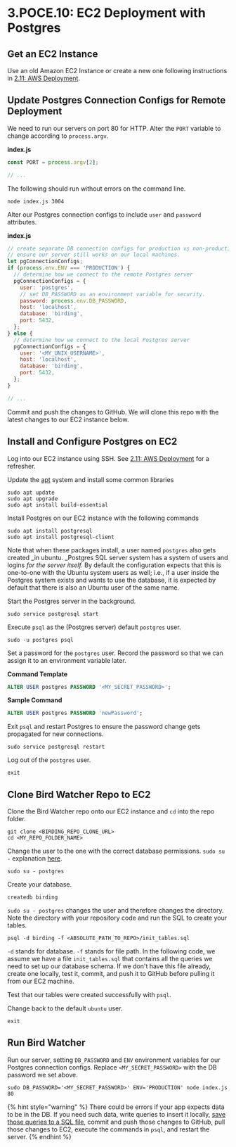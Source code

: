# 3.POCE.10: EC2 Deployment with Postgres

## Get an EC2 Instance

Use an old Amazon EC2 Instance or create a new one following instructions in [2.11: AWS Deployment](../../backend-basics/2.11-deploy-server-to-cloud.md).

## Update Postgres Connection Configs for Remote Deployment

We need to run our servers on port 80 for HTTP. Alter the `PORT` variable to change according to `process.argv`.

**index.js**

```javascript
const PORT = process.argv[2];

// ...
```

The following should run without errors on the command line.

```
node index.js 3004
```

Alter our Postgres connection configs to include `user` and `password` attributes.

**index.js**

```javascript
// create separate DB connection configs for production vs non-production environments.
// ensure our server still works on our local machines.
let pgConnectionConfigs;
if (process.env.ENV === 'PRODUCTION') {
  // determine how we connect to the remote Postgres server
  pgConnectionConfigs = {
    user: 'postgres',
    // set DB_PASSWORD as an environment variable for security.
    password: process.env.DB_PASSWORD,
    host: 'localhost',
    database: 'birding',
    port: 5432,
  };
} else {
  // determine how we connect to the local Postgres server
  pgConnectionConfigs = {
    user: '<MY_UNIX_USERNAME>',
    host: 'localhost',
    database: 'birding',
    port: 5432,
  };
}

// ...
```

Commit and push the changes to GitHub. We will clone this repo with the latest changes to our EC2 instance below.

## Install and Configure Postgres on EC2

Log into our EC2 instance using SSH. See [2.11: AWS Deployment](../../backend-basics/2.11-deploy-server-to-cloud.md#ssh-log-in) for a refresher.

Update the [apt](https://en.wikipedia.org/wiki/APT\_\(software\)) system and install some common libraries

```
sudo apt update
sudo apt upgrade
sudo apt install build-essential
```

Install Postgres on our EC2 instance with the following commands

```
sudo apt install postgresql
sudo apt install postgresql-client
```

Note that when these packages install, a user named `postgres` also gets created \_in ubuntu. \_Postgres SQL server system has a system of users and logins _for the server itself._ By default the configuration expects that this is one-to-one with the Ubuntu system users as well; i.e., if a user inside the Postgres system exists and wants to use the database, it is expected by default that there is also an Ubuntu user of the same name.

Start the Postgres server in the background.

```
sudo service postgresql start
```

Execute `psql` as the (Postgres server) default `postgres` user.

```
sudo -u postgres psql
```

Set a password for the `postgres` user. Record the password so that we can assign it to an environment variable later.

**Command Template**

```sql
ALTER USER postgres PASSWORD '<MY_SECRET_PASSWORD>';
```

**Sample Command**

```sql
ALTER USER postgres PASSWORD 'newPassword';
```

Exit `psql` and restart Postgres to ensure the password change gets propagated for new connections.

```
sudo service postgresql restart
```

Log out of the `postgres` user.

```
exit
```

## Clone Bird Watcher Repo to EC2

Clone the Bird Watcher repo onto our EC2 instance and `cd` into the repo folder.

```
git clone <BIRDING_REPO_CLONE_URL>
cd <MY_REPO_FOLDER_NAME>
```

Change the user to the one with the correct database permissions. `sudo su -` explanation [here](https://askubuntu.com/questions/376199/sudo-su-vs-sudo-i-vs-sudo-bin-bash-when-does-it-matter-which-is-used).

```
sudo su - postgres
```

Create your database.

```
createdb birding
```

`sudo su - postgres` changes the user and therefore changes the directory. Note the directory with your repository code and run the SQL to create your tables.

```
psql -d birding -f <ABSOLUTE_PATH_TO_REPO>/init_tables.sql
```

`-d` stands for database. `-f` stands for file path. In the following code, we assume we have a file `init_tables.sql` that contains all the queries we need to set up our database schema. If we don't have this file already, create one locally, test it, commit, and push it to GitHub before pulling it from our EC2 machine.

Test that our tables were created successfully with `psql`.

Change back to the default `ubuntu` user.

```
exit
```

## Run Bird Watcher

Run our server, setting `DB_PASSWORD` and `ENV` environment variables for our Postgres connection configs. Replace `<MY_SECRET_PASSWORD>` with the DB password we set above.

```
sudo DB_PASSWORD='<MY_SECRET_PASSWORD>' ENV='PRODUCTION' node index.js 80
```

{% hint style="warning" %}
There could be errors if your app expects data to be in the DB. If you need such data, write queries to insert it locally, [save those queries to a SQL file](../3.4-sql-applications/3.4.9-database-setup-files.md#seed-sql), commit and push those changes to GitHub, pull those changes to EC2, execute the commands in `psql`, and restart the server.
{% endhint %}

